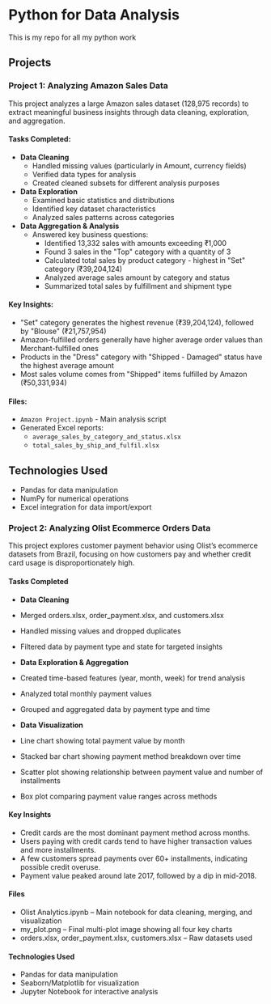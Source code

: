 # Python for Data Analysis

This is my repo for all my python work

## Projects

### Project 1: Analyzing Amazon Sales Data

This project analyzes a large Amazon sales dataset (128,975 records) to extract meaningful business insights through data cleaning, exploration, and aggregation.

#### Tasks Completed:
* **Data Cleaning**
  * Handled missing values (particularly in Amount, currency fields)
  * Verified data types for analysis
  * Created cleaned subsets for different analysis purposes
* **Data Exploration**
  * Examined basic statistics and distributions
  * Identified key dataset characteristics
  * Analyzed sales patterns across categories
* **Data Aggregation & Analysis**
  * Answered key business questions:
    * Identified 13,332 sales with amounts exceeding ₹1,000
    * Found 3 sales in the "Top" category with a quantity of 3
    * Calculated total sales by product category - highest in "Set" category (₹39,204,124)
    * Analyzed average sales amount by category and status
    * Summarized total sales by fulfillment and shipment type

#### Key Insights:
* "Set" category generates the highest revenue (₹39,204,124), followed by "Blouse" (₹21,757,954)
* Amazon-fulfilled orders generally have higher average order values than Merchant-fulfilled ones
* Products in the "Dress" category with "Shipped - Damaged" status have the highest average amount
* Most sales volume comes from "Shipped" items fulfilled by Amazon (₹50,331,934)

#### Files:
* `Amazon Project.ipynb` - Main analysis script
* Generated Excel reports:
  * `average_sales_by_category_and_status.xlsx`
  * `total_sales_by_ship_and_fulfil.xlsx`

## Technologies Used
* Pandas for data manipulation
* NumPy for numerical operations
* Excel integration for data import/export

### Project 2: Analyzing Olist Ecommerce Orders Data

This project explores customer payment behavior using Olist’s ecommerce datasets from Brazil, focusing on how customers pay and whether credit card usage is disproportionately high.

#### Tasks Completed
* **Data Cleaning**

* Merged orders.xlsx, order_payment.xlsx, and customers.xlsx
* Handled missing values and dropped duplicates
* Filtered data by payment type and state for targeted insights

* **Data Exploration & Aggregation**
* Created time-based features (year, month, week) for trend analysis
* Analyzed total monthly payment values
* Grouped and aggregated data by payment type and time

* **Data Visualization**
* Line chart showing total payment value by month
* Stacked bar chart showing payment method breakdown over time
* Scatter plot showing relationship between payment value and number of installments
* Box plot comparing payment value ranges across methods

#### Key Insights
* Credit cards are the most dominant payment method across months.
* Users paying with credit cards tend to have higher transaction values and more installments.
* A few customers spread payments over 60+ installments, indicating possible credit overuse.
* Payment value peaked around late 2017, followed by a dip in mid-2018.

#### Files
* Olist Analytics.ipynb – Main notebook for data cleaning, merging, and visualization
* my_plot.png – Final multi-plot image showing all four key charts
* orders.xlsx, order_payment.xlsx, customers.xlsx – Raw datasets used

#### Technologies Used
* Pandas for data manipulation
* Seaborn/Matplotlib for visualization
* Jupyter Notebook for interactive analysis





